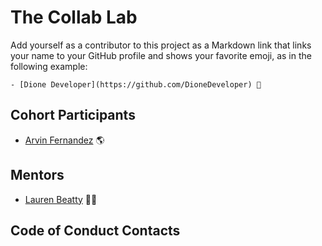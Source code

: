 # The Collab Lab

Add yourself as a contributor to this project as a Markdown link that links your name to your GitHub profile and shows your favorite emoji, as in the following example:

    - [Dione Developer](https://github.com/DioneDeveloper) 💅

## Cohort Participants
- [Arvin Fernandez](https://github.com/arvinf07) 🌎


## Mentors
- [Lauren Beatty](https://github.com/laurenmbeatty) 👩‍🎤
## Code of Conduct Contacts
